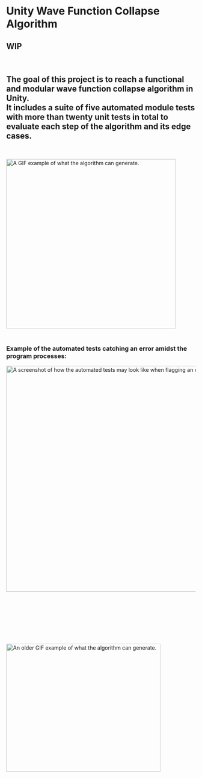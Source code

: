 
<!DOCTYPE html>
<html>
   <h1> Unity Wave Function Collapse Algorithm </h1>
   <h2>WIP</h2>
 <p>
 </p>
  <br><p> </p>
  <h2>
      The goal of this project is to reach a functional and modular wave function collapse algorithm in Unity.
      <br>
      It includes a suite of five automated module tests with more than twenty unit tests in total to evaluate each step of the algorithm and its edge cases.
  </h2>
  <br><p> </p>
   <img src = "https://media4.giphy.com/media/eqxnk56DaSaEMwqEwg/giphy.gif" alt = "A GIF example of what the algorithm can generate." id="portrait_image" width = "450px" height = "450px">
   <h3>
      <br>
      Example of the automated tests catching an error amidst the program processes:
  </h3>
    <img src = "https://i.imgur.com/31vy2SY.png" alt = "A screenshot of how the automated tests may look like when flagging an error." id="portrait_image" width = "600px">
 
 <br><p> </p>
 <br><p> </p>
 <br><p> </p>
 <br><p> </p>
 <img src = "https://media1.giphy.com/media/AC3CFF87Vv7ukZkwPO/giphy.gif" alt = "An older GIF example of what the algorithm can generate." id="portrait_image" width = "410px" height = "340px">

</html>
